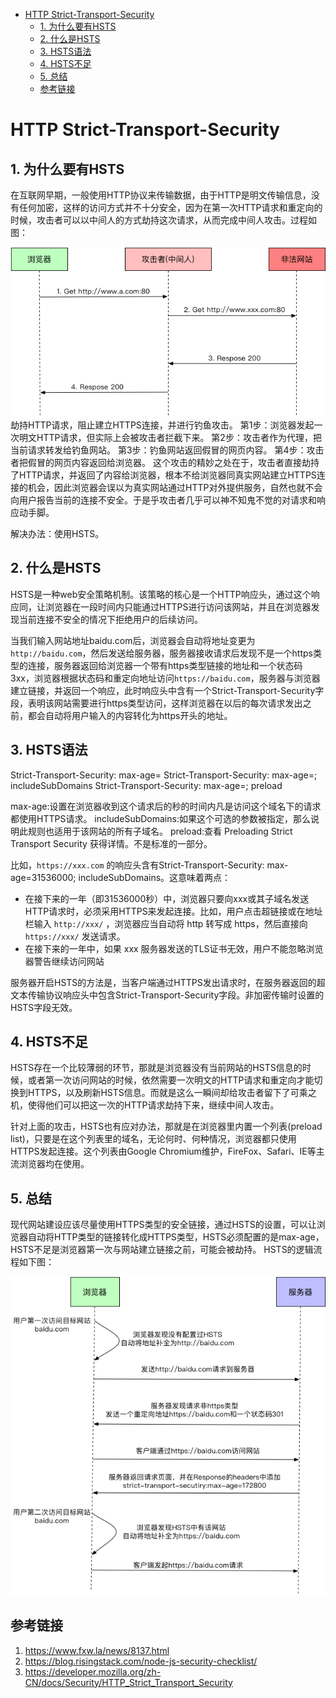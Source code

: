 
<!-- @import "[TOC]" {cmd="toc" depthFrom=1 depthTo=6 orderedList=false} -->

<!-- code_chunk_output -->

* [HTTP Strict-Transport-Security](#http-strict-transport-security)
	* [1. 为什么要有HSTS](#1-为什么要有hsts)
	* [2. 什么是HSTS](#2-什么是hsts)
	* [3. HSTS语法](#3-hsts语法)
	* [4. HSTS不足](#4-hsts不足)
	* [5. 总结](#5-总结)
	* [参考链接](#参考链接)

<!-- /code_chunk_output -->

# HTTP Strict-Transport-Security
## 1. 为什么要有HSTS
在互联网早期，一般使用HTTP协议来传输数据，由于HTTP是明文传输信息，没有任何加密，这样的访问方式并不十分安全，因为在第一次HTTP请求和重定向的时候，攻击者可以以中间人的方式劫持这次请求，从而完成中间人攻击。过程如图：
<!-- ![中间人劫持攻击](../../../assets/images/security/http/Secutiry_HTTP_Headers_HSTS_1.png) -->
![中间人劫持攻击](https://github.com/Kilin9527/Frontend_And_Backend_Knowledge/blob/master/assets/images/security/http/Secutiry_HTTP_Headers_HSTS_1.png?raw=true)
劫持HTTP请求，阻止建立HTTPS连接，并进行钓鱼攻击。
第1步：浏览器发起一次明文HTTP请求，但实际上会被攻击者拦截下来。
第2步：攻击者作为代理，把当前请求转发给钓鱼网站。
第3步：钓鱼网站返回假冒的网页内容。
第4步：攻击者把假冒的网页内容返回给浏览器。
这个攻击的精妙之处在于，攻击者直接劫持了HTTP请求，并返回了内容给浏览器，根本不给浏览器同真实网站建立HTTPS连接的机会，因此浏览器会误以为真实网站通过HTTP对外提供服务，自然也就不会向用户报告当前的连接不安全。于是乎攻击者几乎可以神不知鬼不觉的对请求和响应动手脚。

解决办法：使用HSTS。

## 2. 什么是HSTS
HSTS是一种web安全策略机制。该策略的核心是一个HTTP响应头，通过这个响应同，让浏览器在一段时间内只能通过HTTPS进行访问该网站，并且在浏览器发现当前连接不安全的情况下拒绝用户的后续访问。

当我们输入网站地址baidu.com后，浏览器会自动将地址变更为`http://baidu.com`，然后发送给服务器，服务器接收请求后发现不是一个https类型的连接，服务器返回给浏览器一个带有https类型链接的地址和一个状态码3xx，浏览器根据状态码和重定向地址访问`https://baidu.com`，服务器与浏览器建立链接，并返回一个响应，此时响应头中含有一个Strict-Transport-Security字段，表明该网站需要进行https类型访问，这样浏览器在以后的每次请求发出之前，都会自动将用户输入的内容转化为https开头的地址。

## 3. HSTS语法
Strict-Transport-Security: max-age=<expire-time>
Strict-Transport-Security: max-age=<expire-time>; includeSubDomains
Strict-Transport-Security: max-age=<expire-time>; preload

max-age:设置在浏览器收到这个请求后的<expire-time>秒的时间内凡是访问这个域名下的请求都使用HTTPS请求。
includeSubDomains:如果这个可选的参数被指定，那么说明此规则也适用于该网站的所有子域名。
preload:查看 Preloading Strict Transport Security 获得详情。不是标准的一部分。

比如，`https://xxx.com` 的响应头含有Strict-Transport-Security: max-age=31536000; includeSubDomains。这意味着两点：
* 在接下来的一年（即31536000秒）中，浏览器只要向xxx或其子域名发送HTTP请求时，必须采用HTTPS来发起连接。比如，用户点击超链接或在地址栏输入 `http://xxx/` ，浏览器应当自动将 http 转写成 https，然后直接向 `https://xxx/` 发送请求。
* 在接下来的一年中，如果 xxx 服务器发送的TLS证书无效，用户不能忽略浏览器警告继续访问网站

服务器开启HSTS的方法是，当客户端通过HTTPS发出请求时，在服务器返回的超文本传输协议响应头中包含Strict-Transport-Security字段。非加密传输时设置的HSTS字段无效。

## 4. HSTS不足
HSTS存在一个比较薄弱的环节，那就是浏览器没有当前网站的HSTS信息的时候，或者第一次访问网站的时候，依然需要一次明文的HTTP请求和重定向才能切换到HTTPS，以及刷新HSTS信息。而就是这么一瞬间却给攻击者留下了可乘之机，使得他们可以把这一次的HTTP请求劫持下来，继续中间人攻击。

针对上面的攻击，HSTS也有应对办法，那就是在浏览器里内置一个列表(preload list)，只要是在这个列表里的域名，无论何时、何种情况，浏览器都只使用HTTPS发起连接。这个列表由Google Chromium维护，FireFox、Safari、IE等主流浏览器均在使用。

## 5. 总结
现代网站建设应该尽量使用HTTPS类型的安全链接，通过HSTS的设置，可以让浏览器自动将HTTP类型的链接转化成HTTPS类型，HSTS必须配置的是max-age，HSTS不足是浏览器第一次与网站建立链接之前，可能会被劫持。
HSTS的逻辑流程如下图：
<!-- ![HSTS逻辑流程图](../../../assets/images/security/http/Secutiry_HTTP_Headers_HSTS_2.png) -->
![HSTS逻辑流程图](https://github.com/Kilin9527/Frontend_And_Backend_Knowledge/blob/master/assets/images/security/http/Secutiry_HTTP_Headers_HSTS_2.png?raw=true)

## 参考链接
1. https://www.fxw.la/news/8137.html
2. https://blog.risingstack.com/node-js-security-checklist/
3. https://developer.mozilla.org/zh-CN/docs/Security/HTTP_Strict_Transport_Security